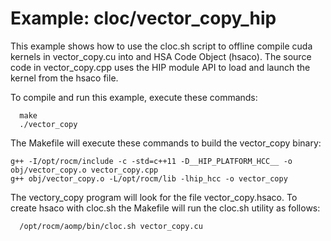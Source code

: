 Example: cloc/vector_copy_hip
==============================

This example shows how to use the cloc.sh script to offline compile cuda
kernels in vector_copy.cu into and HSA Code Object (hsaco). The source code in
vector_copy.cpp uses the HIP module API to load and launch the kernel from the hsaco
file.

To compile and run this example, execute these commands:

```
  make
  ./vector_copy
```

The Makefile will execute these commands to build the vector_copy binary:

```
g++ -I/opt/rocm/include -c -std=c++11 -D__HIP_PLATFORM_HCC__ -o obj/vector_copy.o vector_copy.cpp
g++ obj/vector_copy.o -L/opt/rocm/lib -lhip_hcc -o vector_copy
```

The vectory_copy program will look for the file vector_copy.hsaco.
To create hsaco with cloc.sh the Makefile will run the cloc.sh utility
as follows:

```
  /opt/rocm/aomp/bin/cloc.sh vector_copy.cu
```
